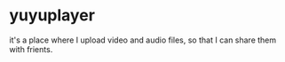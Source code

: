 # yuyuplayer
it's a place where I upload video and audio files, so that I can share them with frients.
